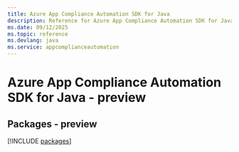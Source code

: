 ```yaml
---
title: Azure App Compliance Automation SDK for Java
description: Reference for Azure App Compliance Automation SDK for Java
ms.date: 09/12/2025
ms.topic: reference
ms.devlang: java
ms.service: appcomplianceautomation
---
```

# Azure App Compliance Automation SDK for Java - preview
## Packages - preview
[!INCLUDE [packages](app-compliance-automation-index.md)]